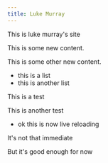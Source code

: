 ```yaml
---
title: Luke Murray
---
```


This is luke murray's site

This is some new content.

This is some other new content.

- this is a list
- this is another list

This is a test

This is another test

- ok this is now live reloading

It's not that immediate

But it's good enough for now
